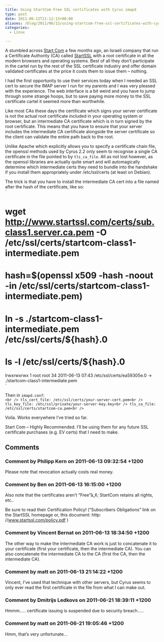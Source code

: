 ```yaml
---
title: Using StartCom Free SSL certificates with Cyrus imapd
type: post
date: 2011-06-12T21:12:13+00:00
aliases: /blog/2011/06/13/using-startcom-free-ssl-certificates-with-cyrus-imapd/
categories:
  - Linux

---
```

A stumbled across [Start Com][1] a few months ago, an Israeli company that run a Certificate Authority (CA) called [StartSSL][2] with a root certificate in all the modern browsers and operating systems. Best of all they don&#8217;t participate in the cartel run by the rest of the SSL certificate industry and offer domain validated certificates at the price it costs them to issue them &#8211; nothing.

I had the first opportunity to use their services today when I needed an SSL cert to secure the IMAP server I run for my parents and I was very pleased with the experience. The web interface is a bit weird and you have to jump through some strange hoops, but to save paying more money to the SSL certificate cartel it seemed more than worthwhile.

Like most CAs these days the certificate which signs your server certificate is not the actual root certificate included in your operating system or browser, but an intermediate CA certificate which is in turn signed by the root certificate. This means that you have to ensure that your server includes the intermediate CA certificate alongside the server certificate so the client can validate the entire path back to the root.

Unlike Apache which explicitly allows you to specify a certificate chain file, the openssl methods used by Cyrus 2.2 only seem to recognise a single CA certificate in the file pointed to by `tls_ca_file`. All as not lost however, as the openssl libraries are actually quite smart and will automagically determine which intermediate certs they need to bundle into the handshake if you install them appropriately under /etc/ssl/certs (at least on Debian).

The trick is that you have to install the intermediate CA cert into a file named after the hash of the certificate, like so:  
`<br />
# wget http://www.startssl.com/certs/sub.class1.server.ca.pem -O /etc/ssl/certs/startcom-class1-intermediate.pem<br />
# hash=$(openssl x509 -hash -noout -in /etc/ssl/certs/startcom-class1-intermediate.pem)<br />
# ln -s ./startcom-class1-intermediate.pem /etc/ssl/certs/${hash}.0<br />
# ls -l /etc/ssl/certs/${hash}.0<br />
lrwxrwxrwx 1 root root 34 2011-06-13 07:43 /etc/ssl/certs/ea59305e.0 -> ./startcom-class1-intermediate.pem<br />
` 

Then in `imapd.conf`:  
`<br />
tls_cert_file: /etc/ssl/certs/your-server-cert.pem<br />
tls_key_file: /etc/ssl/private/your-server-key.key<br />
tls_ca_file: /etc/ssl/certs/startcom-ca.pem<br />
` 

Voila. Works everywhere I&#8217;ve tried so far.

Start Com &#8211; Highly Recommended. I&#8217;ll be using them for any future SSL certificate purchases (e.g. EV certs) that I need to make.

 [1]: http://www.startcom.org/
 [2]: https://www.startssl.com/

## Comments

### Comment by Philipp Kern on 2011-06-13 09:32:54 +1200
Please note that revocation actually costs real money.

### Comment by Ben on 2011-06-13 16:15:00 +1200
Also note that the certificates aren&#8217;t &#8220;Free&#8221;â„¢; StartCom retains all rights, etc..

Be sure to read their Certification Policy! (&#8220;Subscribers Obligations&#8221; link on the StartSSL homepage or, this document: http: //www.startssl.com/policy.pdf )

### Comment by Vincent Bernat on 2011-06-13 18:34:50 +1200
The other way to make the intermediate CA work is just to concatenate it to your certificate (first your certificate, then the intermediate CA). You can also concatenate the intermediate CA to the CA (first the CA, then the intermediate CA).

### Comment by matt on 2011-06-13 21:14:22 +1200
Vincent, I&#8217;ve used that technique with other servers, but Cyrus seems to only ever read the first certificate in the file from what I can make out.

### Comment by Dmitrijs Ledkovs on 2011-06-21 18:39:11 +1200
Hmmm&#8230;.. certificate issuing is suspended due to security breach&#8230;..

### Comment by matt on 2011-06-21 19:05:46 +1200
Hmm, that&#8217;s very unfortunate&#8230;